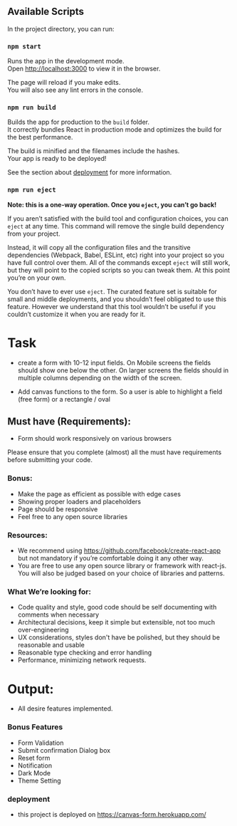 ## Available Scripts

In the project directory, you can run:

### `npm start`

Runs the app in the development mode.<br />
Open [http://localhost:3000](http://localhost:3000) to view it in the browser.

The page will reload if you make edits.<br />
You will also see any lint errors in the console.

### `npm run build`

Builds the app for production to the `build` folder.<br />
It correctly bundles React in production mode and optimizes the build for the best performance.

The build is minified and the filenames include the hashes.<br />
Your app is ready to be deployed!

See the section about [deployment](https://facebook.github.io/create-react-app/docs/deployment) for more information.

### `npm run eject`

**Note: this is a one-way operation. Once you `eject`, you can’t go back!**

If you aren’t satisfied with the build tool and configuration choices, you can `eject` at any time. This command will remove the single build dependency from your project.

Instead, it will copy all the configuration files and the transitive dependencies (Webpack, Babel, ESLint, etc) right into your project so you have full control over them. All of the commands except `eject` will still work, but they will point to the copied scripts so you can tweak them. At this point you’re on your own.

You don’t have to ever use `eject`. The curated feature set is suitable for small and middle deployments, and you shouldn’t feel obligated to use this feature. However we understand that this tool wouldn’t be useful if you couldn’t customize it when you are ready for it.


# Task

- create a form with 10-12 input fields. On Mobile screens the fields should show one below the other. On larger screens the fields should in multiple columns depending on the width of the screen.

- Add canvas functions to the form. So a user is able to highlight a field (free form) or a rectangle / oval

## Must have (Requirements):

- Form should work responsively on various browsers

 Please ensure that you complete (almost) all the must have requirements before submitting your code.

### Bonus: 
- Make the page as efficient as possible with edge cases
- Showing proper loaders and placeholders
- Page should be responsive
- Feel free to any open source libraries


### Resources:
- We recommend using https://github.com/facebook/create-react-app but not mandatory if you’re comfortable doing it any other way.
- You are free to use any open source library or framework with react-js. You will also be judged based on your choice of libraries and patterns.

### What We’re looking for:
- Code quality and style, good code should be self documenting with comments when necessary
- Architectural decisions, keep it simple but extensible, not too much over-engineering
- UX considerations, styles don't have be polished, but they should be reasonable and usable
- Reasonable type checking and error handling
- Performance, minimizing network requests.


# Output:  
- All desire features implemented.

### Bonus Features
- Form Validation
- Submit confirmation Dialog box
- Reset form
- Notification
- Dark Mode
- Theme Setting

### deployment
- this project is deployed on https://canvas-form.herokuapp.com/

